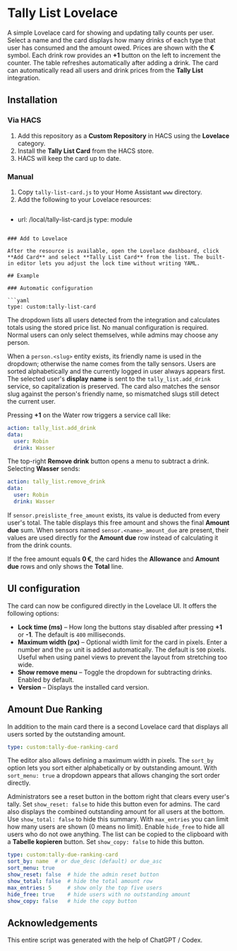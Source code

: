# Tally List Lovelace

A simple Lovelace card for showing and updating tally counts per user. Select a name and the card displays how many drinks of each type that user has consumed and the amount owed. Prices are shown with the **€** symbol. Each drink row provides an **+1** button on the left to increment the counter. The table refreshes automatically after adding a drink. The card can automatically read all users and drink prices from the **Tally List** integration.

## Installation

### Via HACS

1. Add this repository as a **Custom Repository** in HACS using the **Lovelace** category.
2. Install the **Tally List Card** from the HACS store.
3. HACS will keep the card up to date.

### Manual

1. Copy `tally-list-card.js` to your Home Assistant `www` directory.
2. Add the following to your Lovelace resources:
   ```yaml
  - url: /local/tally-list-card.js
    type: module
   ```

### Add to Lovelace

After the resource is available, open the Lovelace dashboard, click **Add Card** and select **Tally List Card** from the list. The built-in editor lets you adjust the lock time without writing YAML.

## Example

### Automatic configuration

```yaml
type: custom:tally-list-card
```

The dropdown lists all users detected from the integration and calculates totals using the stored price list. No manual configuration is required. Normal users can only select themselves, while admins may choose any person.

When a `person.<slug>` entity exists, its friendly name is used in the dropdown; otherwise the name comes from the tally sensors. Users are sorted alphabetically and the currently logged in user always appears first. The selected user's **display name** is sent to the `tally_list.add_drink` service, so capitalization is preserved. The card also matches the sensor slug against the person's friendly name, so mismatched slugs still detect the current user.

Pressing **+1** on the Water row triggers a service call like:

```yaml
action: tally_list.add_drink
data:
  user: Robin
  drink: Wasser
```

The top-right **Remove drink** button opens a menu to subtract a drink. Selecting **Wasser** sends:

```yaml
action: tally_list.remove_drink
data:
  user: Robin
  drink: Wasser
```

If `sensor.preisliste_free_amount` exists, its value is deducted from every user's total. The table displays this free amount and shows the final **Amount due** sum. When sensors named `sensor.<name>_amount_due` are present, their values are used directly for the **Amount due** row instead of calculating it from the drink counts.

If the free amount equals **0 €**, the card hides the **Allowance** and **Amount due** rows and only shows the **Total** line.

## UI configuration

The card can now be configured directly in the Lovelace UI. It offers the following options:

* **Lock time (ms)** – How long the buttons stay disabled after pressing **+1** or **-1**. The default is `400` milliseconds.
* **Maximum width (px)** – Optional width limit for the card in pixels. Enter a number and the `px` unit is added automatically. The default is `500` pixels. Useful when using panel views to prevent the layout from stretching too wide.
* **Show remove menu** – Toggle the dropdown for subtracting drinks. Enabled by default.
* **Version** – Displays the installed card version.

## Amount Due Ranking

In addition to the main card there is a second Lovelace card that displays all users sorted by the outstanding amount.

```yaml
type: custom:tally-due-ranking-card
```

The editor also allows defining a maximum width in pixels. The `sort_by` option lets you sort either alphabetically or by outstanding amount. With `sort_menu: true` a dropdown appears that allows changing the sort order directly.

Administrators see a reset button in the bottom right that clears every user's tally. Set `show_reset: false` to hide this button even for admins.
The card also displays the combined outstanding amount for all users at the bottom. Use `show_total: false` to hide this summary.
With `max_entries` you can limit how many users are shown (0 means no limit). Enable `hide_free` to hide all users who do not owe anything.
The list can be copied to the clipboard with a **Tabelle kopieren** button. Set `show_copy: false` to hide this button.

```yaml
type: custom:tally-due-ranking-card
sort_by: name  # or due_desc (default) or due_asc
sort_menu: true
show_reset: false  # hide the admin reset button
show_total: false  # hide the total amount row
max_entries: 5     # show only the top five users
hide_free: true    # hide users with no outstanding amount
show_copy: false   # hide the copy button
```

## Acknowledgements

This entire script was generated with the help of ChatGPT / Codex.


